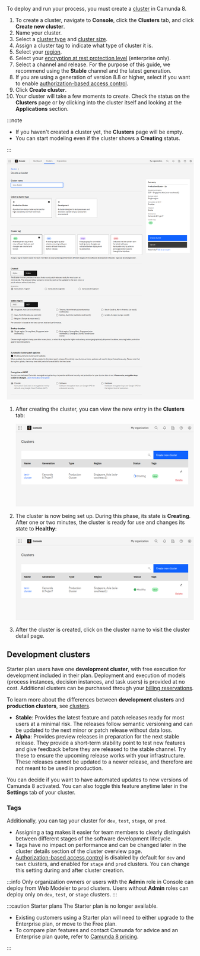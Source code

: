 ---
---

To deploy and run your process, you must create a [cluster](/components/concepts/clusters.md) in Camunda 8.

1. To create a cluster, navigate to **Console**, click the **Clusters** tab, and click **Create new cluster**.
1. Name your cluster.
1. Select a [cluster type](/components/concepts/clusters.md#cluster-type) and [cluster size](/components/concepts/clusters.md#cluster-size).
1. Assign a cluster tag to indicate what type of cluster it is.
1. Select your [region](/components/saas/regions.md).
1. Select your [encryption at rest protection level](/components/saas/encryption-at-rest.md) (enterprise only).
1. Select a channel and release. For the purpose of this guide, we recommend using the **Stable** channel and the latest generation.
1. If you are using a generation of version 8.8 or higher, select if you want to enable [authorization-based access control](/components/concepts/access-control/authorizations.md).
1. Click **Create cluster**.
1. Your cluster will take a few moments to create. Check the status on the **Clusters** page or by clicking into the cluster itself and looking at the **Applications** section.

:::note

- If you haven't created a cluster yet, the **Clusters** page will be empty.
- You can start modeling even if the cluster shows a **Creating** status.

:::

![cluster-creating-modal](./img/cluster-creating-modal.png)

1. After creating the cluster, you can view the new entry in the **Clusters** tab:

   ![cluster-creating](./img/cluster-overview-new-cluster-creating.png)

2. The cluster is now being set up. During this phase, its state is **Creating**. After one or two minutes, the cluster is ready for use and changes its state to **Healthy**:

   ![cluster-healthy](./img/cluster-overview-new-cluster-healthy.png)

3. After the cluster is created, click on the cluster name to visit the cluster detail page.

## Development clusters

Starter plan users have one **development cluster**, with free execution for development included in their plan.
Deployment and execution of models (process instances, decision instances, and task users) is provided at no cost.
Additional clusters can be purchased through your [billing reservations](/components/console/manage-plan/update-billing-reservations.md).

To learn more about the differences between **development clusters** and **production clusters**, see [clusters](/components/concepts/clusters.md).

- **Stable**: Provides the latest feature and patch releases ready for most users at a minimal risk. The releases follow semantic versioning and can be updated to the next minor or patch release without data loss.
- **Alpha**: Provides preview releases in preparation for the next stable release. They provide a short-term stability point to test new features and give feedback before they are released to the stable channel. Try these to ensure the upcoming release works with your infrastructure. These releases cannot be updated to a newer release, and therefore are not meant to be used in production.

You can decide if you want to have automated updates to new versions of Camunda 8 activated. You can also toggle this feature anytime later in the **Settings** tab of your cluster.

### Tags

Additionally, you can tag your cluster for `dev`, `test`, `stage`, or `prod`.

- Assigning a tag makes it easier for team members to clearly distinguish between different stages of the software development lifecycle.
- Tags have no impact on performance and can be changed later in the cluster details section of the cluster overview page.
- [Authorization-based access control](/components/concepts/access-control/authorizations.md) is disabled by default for `dev` and `test` clusters, and enabled for `stage` and `prod` clusters. You can change this setting during and after cluster creation.

:::info
Only organization owners or users with the **Admin** role in Console can deploy from Web Modeler to `prod` clusters.
Users without **Admin** roles can deploy only on `dev`, `test`, or `stage` clusters.
:::

:::caution Starter plans
The Starter plan is no longer available.

- Existing customers using a Starter plan will need to either upgrade to the Enterprise plan, or move to the Free plan.
- To compare plan features and contact Camunda for advice and an Enterprise plan quote, refer to [Camunda 8 pricing](https://camunda.com/pricing/?utm_source=docs.camunda.io&utm_medium=referral).

:::
